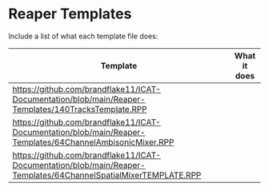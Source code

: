 # Reaper Templates

Include a list of what each template file does:

Template | What it does
-------- | ------------
https://github.com/brandflake11/ICAT-Documentation/blob/main/Reaper-Templates/140TracksTemplate.RPP | 
https://github.com/brandflake11/ICAT-Documentation/blob/main/Reaper-Templates/64ChannelAmbisonicMixer.RPP |
https://github.com/brandflake11/ICAT-Documentation/blob/main/Reaper-Templates/64ChannelSpatialMixerTEMPLATE.RPP |

 
